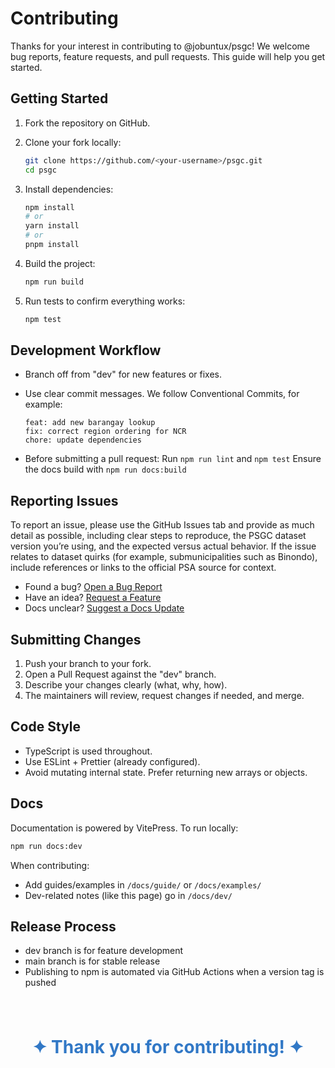 # Contributing

Thanks for your interest in contributing to @jobuntux/psgc! We welcome bug reports, feature requests, and pull requests. This guide will help you get started.

## Getting Started

1. Fork the repository on GitHub.
2. Clone your fork locally:
    ```bash
    git clone https://github.com/<your-username>/psgc.git
    cd psgc
    ```

3. Install dependencies:
    ```bash
    npm install
    # or
    yarn install
    # or
    pnpm install
    ```

4. Build the project:
    ```bash
    npm run build
    ```

5. Run tests to confirm everything works:
    ```bash
    npm test
    ```

## Development Workflow

- Branch off from "dev" for new features or fixes.
- Use clear commit messages. We follow Conventional Commits, for example:
    ```plaintext
    feat: add new barangay lookup
    fix: correct region ordering for NCR
    chore: update dependencies
    ```

- Before submitting a pull request:
  Run `npm run lint` and `npm test`
  Ensure the docs build with `npm run docs:build`

## Reporting Issues

To report an issue, please use the GitHub Issues tab and provide as much detail as possible, including clear steps to reproduce, the PSGC dataset version you’re using, and the expected versus actual behavior. If the issue relates to dataset quirks (for example, submunicipalities such as Binondo), include references or links to the official PSA source for context.

<ul>
  <li>Found a bug? <a href="https://github.com/jobuntux/psgc/issues/new?template=bug_report.yml" target="_blank">Open a Bug Report</a></li>
  <li>Have an idea? <a href="https://github.com/jobuntux/psgc/issues/new?template=feature_request.yml" target="_blank">Request a Feature</a></li>
  <li>Docs unclear? <a href="https://github.com/jobuntux/psgc/issues/new?template=docs_request.yml" target="_blank">Suggest a Docs Update</a></li>
</ul>

## Submitting Changes

1. Push your branch to your fork.
2. Open a Pull Request against the "dev" branch.
3. Describe your changes clearly (what, why, how).
4. The maintainers will review, request changes if needed, and merge.

## Code Style

- TypeScript is used throughout.
- Use ESLint + Prettier (already configured).
- Avoid mutating internal state. Prefer returning new arrays or objects.

## Docs

Documentation is powered by VitePress. To run locally:
  ```bash
  npm run docs:dev
  ```

When contributing:
- Add guides/examples in `/docs/guide/` or `/docs/examples/`
- Dev-related notes (like this page) go in `/docs/dev/`

## Release Process

- dev branch is for feature development
- main branch is for stable release
- Publishing to npm is automated via GitHub Actions when a version tag is pushed

<div style="padding:4rem 0; text-align:center;">
  <h1 style="color:#3178c6; font-weight:bold; margin:0;">
    ✦ Thank you for contributing! ✦
  </h1>
</div>

